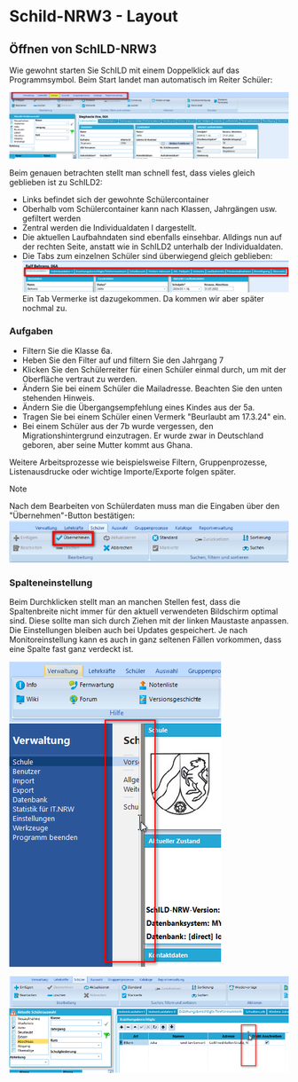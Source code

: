 # Schild-NRW3 - Layout

## Öffnen von SchILD-NRW3 
Wie gewohnt starten Sie SchILD mit einem Doppelklick auf das Programmsymbol. Beim Start landet man automatisch im Reiter Schüler:

![Hauptreiter SchILD3](./graphics/vonS2nachS3_uebersicht_schild3.png)  

Beim genauen betrachten stellt man schnell fest, dass vieles gleich geblieben ist zu SchILD2:
* Links befindet sich der gewohnte Schülercontainer
* Oberhalb vom Schülercontainer kann nach Klassen, Jahrgängen usw. gefiltert werden
*  Zentral werden die Individualdaten I dargestellt.
* Die aktuellen Laufbahndaten sind ebenfalls einsehbar. Alldings nun auf der rechten Seite, anstatt wie in SchILD2 unterhalb der Individualdaten.
* Die Tabs zum einzelnen Schüler sind überwiegend gleich geblieben:
![Schuelerreiter](./graphics/vonS2nachS3_uebersicht_schuelerreiter.png)  
Ein Tab Vermerke ist dazugekommen. Da kommen wir aber später nochmal zu.

### Aufgaben
* Filtern Sie die Klasse 6a.
* Heben Sie den Filter auf und filtern Sie den Jahrgang 7
* Klicken Sie den Schülerreiter für einen Schüler einmal durch, um mit der Oberfläche vertraut zu werden. 
* Ändern Sie bei einem Schüler die Mailadresse. Beachten Sie den unten stehenden Hinweis.
* Ändern Sie die Übergangsempfehlung eines Kindes aus der 5a.
* Tragen Sie bei einem Schüler einen Vermerk "Beurlaubt am 17.3.24" ein.
* Bei einem Schüler aus der 7b wurde vergessen, den Migrationshintergrund einzutragen. Er wurde zwar in Deutschland geboren, aber seine Mutter kommt aus Ghana.




Weitere Arbeitsprozesse wie beispielsweise Filtern, Gruppenprozesse, Listenausdrucke oder wichtige Importe/Exporte folgen später.



> [!NOTE]
> Nach dem Bearbeiten von Schülerdaten muss man die Eingaben über den "Übernehmen"-Button bestätigen:
![Uebernehmen](./graphics/vonS2nachS3_uebersicht_schuelerdatenUebernehmen.png)  


### Spalteneinstellung
Beim Durchklicken stellt man an manchen Stellen fest, dass die Spaltenbreite nicht immer für den aktuell verwendeten Bildschirm optimal sind. Diese sollte man sich durch Ziehen mit der linken Maustaste anpassen. Die Einstellungen bleiben auch bei Updates gespeichert. Je nach Monitoreinstellung kann es auch in ganz seltenen Fällen vorkommen, dass eine Spalte fast ganz verdeckt ist. 

![Spaltenbreite](./graphics/vonS2nachS3_uebersicht_schild3_spalten.png) 

![Spaltenbreite](./graphics/vonS2nachS3_uebersicht_schild3_spalten2.png) 
